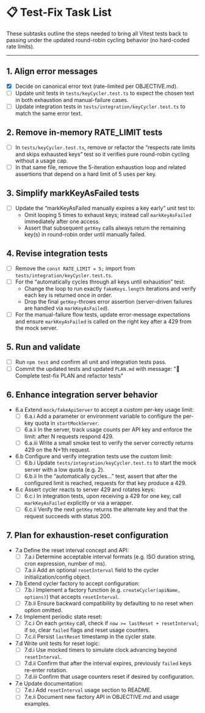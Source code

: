# 📋 Test-Fix Task List

These subtasks outline the steps needed to bring all Vitest tests back to passing under the updated round-robin cycling behavior (no hard-coded rate limits).

---

## 1. Align error messages
- [x] Decide on canonical error text (rate-limited per OBJECTIVE.md).
- [ ] Update unit tests in `tests/keyCycler.test.ts` to expect the chosen text in both exhaustion and manual-failure cases.
- [ ] Update integration tests in `tests/integration/keyCycler.test.ts` to match the same error text.

## 2. Remove in-memory RATE_LIMIT tests
- [ ] In `tests/keyCycler.test.ts`, remove or refactor the “respects rate limits and skips exhausted keys” test so it verifies pure round-robin cycling without a usage cap.
- [ ] In that same file, remove the 5-iteration exhaustion loop and related assertions that depend on a hard limit of 5 uses per key.

## 3. Simplify markKeyAsFailed tests
- [ ] Update the “markKeyAsFailed manually expires a key early” unit test to:
  - Omit looping 5 times to exhaust keys; instead call `markKeyAsFailed` immediately after one access.
  - Assert that subsequent `getKey` calls always return the remaining key(s) in round-robin order until manually failed.

## 4. Revise integration tests
- [ ] Remove the `const RATE_LIMIT = 5;` import from `tests/integration/keyCycler.test.ts`.
- [ ] For the “automatically cycles through all keys until exhaustion” test:
  - Change the loop to run exactly `fakeKeys.length` iterations and verify each key is returned once in order.
  - Drop the final `getKey`-throws error assertion (server-driven failures are handled via `markKeyAsFailed`).
- [ ] For the manual-failure flow tests, update error-message expectations and ensure `markKeyAsFailed` is called on the right key after a 429 from the mock server.

## 5. Run and validate
- [ ] Run `npm test` and confirm all unit and integration tests pass.
- [ ] Commit the updated tests and updated `PLAN.md` with message:
      "🔨 Complete test-fix PLAN and refactor tests"

## 6. Enhance integration server behavior
- 6.a Extend `mock/fakeApiServer` to accept a custom per-key usage limit:
  - [ ] 6.a.i Add a parameter or environment variable to configure the per-key quota in `startMockServer`.
  - [ ] 6.a.ii In the server, track usage counts per API key and enforce the limit: after N requests respond 429.
  - [ ] 6.a.iii Write a small smoke test to verify the server correctly returns 429 on the N+1th request.

- 6.b Configure and verify integration tests use the custom limit:
  - [ ] 6.b.i Update `tests/integration/keyCycler.test.ts` to start the mock server with a low quota (e.g. 2).
  - [ ] 6.b.ii In the “automatically cycles…” test, assert that after the configured limit is reached, requests for that key produce a 429.

- 6.c Assert cycler reacts to server 429 and rotates keys:
  - [ ] 6.c.i In integration tests, upon receiving a 429 for one key, call `markKeyAsFailed` explicitly or via a wrapper.
  - [ ] 6.c.ii Verify the next `getKey` returns the alternate key and that the request succeeds with status 200.

## 7. Plan for exhaustion-reset configuration
- 7.a Define the reset interval concept and API:
  - [ ] 7.a.i Determine acceptable interval formats (e.g. ISO duration string, cron expression, number of ms).
  - [ ] 7.a.ii Add an optional `resetInterval` field to the cycler initialization/config object.

- 7.b Extend cycler factory to accept configuration:
  - [ ] 7.b.i Implement a factory function (e.g. `createCycler(apiName, options)`) that accepts `resetInterval`.
  - [ ] 7.b.ii Ensure backward compatibility by defaulting to no reset when option omitted.

- 7.c Implement periodic state reset:
  - [ ] 7.c.i On each `getKey` call, check if `now >= lastReset + resetInterval`; if so, clear `failed` flags and reset usage counters.
  - [ ] 7.c.ii Persist `lastReset` timestamp in the cycler state.

- 7.d Write unit tests for reset logic:
  - [ ] 7.d.i Use mocked timers to simulate clock advancing beyond `resetInterval`.
  - [ ] 7.d.ii Confirm that after the interval expires, previously `failed` keys re-enter rotation.
  - [ ] 7.d.iii Confirm that usage counters reset if desired by configuration.

- 7.e Update documentation:
  - [ ] 7.e.i Add `resetInterval` usage section to README.
  - [ ] 7.e.ii Document new factory API in OBJECTIVE.md and usage examples.